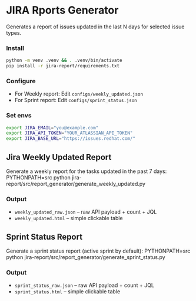 # JIRA Rports Generator

Generates a report of issues updated in the last N days for selected issue types.

### Install

```bash
python -m venv .venv && . .venv/bin/activate
pip install -r jira-report/requirements.txt
```

### Configure

 - For Weekly report: Edit `configs/weekly_updated.json` 
 - For Sprint report: Edit `configs/sprint_status.json` 

### Set envs 
```bash
export JIRA_EMAIL="you@example.com" 
export JIRA_API_TOKEN="YOUR_ATLASSIAN_API_TOKEN"
export JIRA_BASE_URL="https://issues.redhat.com/"
```
## Jira Weekly Updated Report
Generate a weekly report for the tasks updated in the past 7 days:
PYTHONPATH=src python  jira-report/src/report_generator/generate_weekly_updated.py 

### Output

- `weekly_updated_raw.json` – raw API payload + count + JQL
- `weekly_updated.html` – simple clickable table

## Sprint Status Report
Generate a sprint status report (active sprint by default):
PYTHONPATH=src python  jira-report/src/report_generator/generate_sprint_status.py

### Output

- `sprint_status_raw.json` – raw API payload + count + JQL
- `sprint_status.html` – simple clickable table
